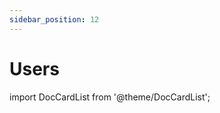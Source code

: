 ```yaml
---
sidebar_position: 12
---
```


# Users

import DocCardList from '@theme/DocCardList';

<DocCardList />
